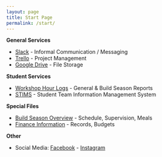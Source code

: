 ```yaml
---
layout: page
title: Start Page
permalink: /start/
---
```


**General Services**  
- [Slack](https://team3128.slack.com) - Informal Communication / Messaging  
- [Trello](https://trello.com/frc3128) - Project Management  
- [Google Drive](https://drive.google.com/open?id=0B3pyuMp3bnOhd1licjE1eHhEbWc) - File Storage

**Student Services**
- [Workshop Hour Logs](https://github.com/Team3128/2017-18-attendance-data) - General & Build Season Reports  
- [STIMS](https://my.firstinspires.org/Dashboard/) - Student Team Information Management System  

**Special Files**
- [Build Season Overview](https://docs.google.com/spreadsheets/d/1nRzzqhXZGhIvK8lG7Q1DINT6xzGrbjR1PeXZjQkgrLw/edit#gid=1857024257) - Schedule, Supervision, Meals  
- [Finance Information](https://drive.google.com/drive/folders/0B7zXQNq5WwKncGtpUlo1OHF1ZHc) - Records, Budgets  

**Other**
- Social Media: [Facebook](https://www.facebook.com/aluminumnarwhals/) - [Instagram](https://www.instagram.com/3128aluminarwhals/)
